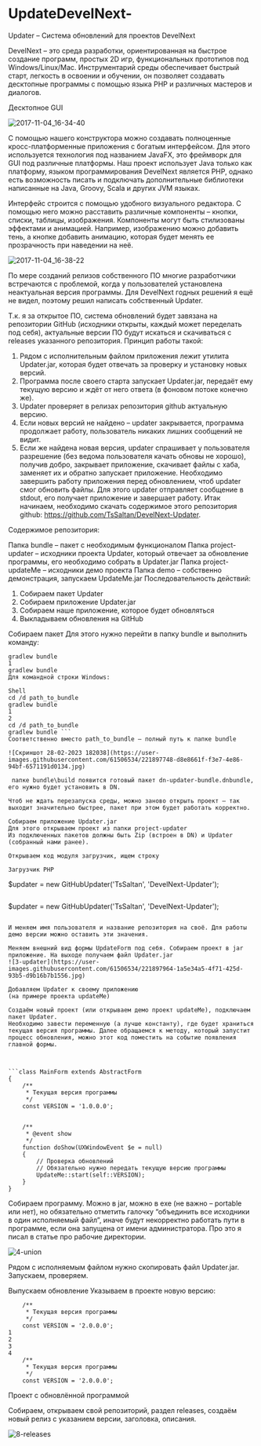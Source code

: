 # UpdateDevelNext-
Updater – Система обновлений для проектов DevelNext

DevelNext – это среда разработки, ориентированная на быстрое создание программ, простых 2D игр, функциональных прототипов под Windows/Linux/Mac. Инструментарий среды обеспечивает быстрый старт, легкость в освоении и обучении, он позволяет создавать десктопные программы с помощью языка PHP и различных мастеров и диалогов.

Десктопное GUI

![2017-11-04_16-34-40](https://user-images.githubusercontent.com/61506534/221895993-46418164-1bc2-45cc-8d1c-a16ace09f9c0.png)

С помощью нашего конструктора можно создавать полноценные кросс-платформенные приложения с богатым интерфейсом. Для этого используется технология под названием JavaFX, это фреймворк для GUI под различные платформы. Наш проект использует Java только как платформу, языком программирования DevelNext является PHP, однако есть возможность писать и подключать дополнительные библиотеки написанные на Java, Groovy, Scala и других JVM языках.

Интерфейс строится с помощью удобного визуального редактора. С помощью него можно расставить различные компоненты – кнопки, списки, таблицы, изображения. Компоненты могут быть стилизованы эффектами и анимацией. Например, изображению можно добавить тень, а кнопке добавить анимацию, которая будет менять ее прозрачность при наведении на неё.

![2017-11-04_16-38-22](https://user-images.githubusercontent.com/61506534/221896296-641908e7-4f43-4933-8758-cb5ecfa1d72f.png)

По мере созданий релизов собственного ПО многие разработчики встречаются с проблемой, когда у пользователей установлена неактуальная версия программы. Для DevelNext годных решений я ещё не видел, поэтому решил написать собственный Updater.

Т.к. я за открытое ПО, система обновлений будет завязана на репозитории GitHub (исходники открыты, каждый может переделать под себя), актуальные версии ПО будут искаться и скачиваться с releases указанного репозитория.
Принцип работы такой:

1. Рядом с исполнительным файлом приложения лежит утилита Updater.jar, которая будет отвечать за проверку и установку новых версий.
2. Программа после своего старта запускает Updater.jar, передаёт ему текущую версию и ждёт от него ответа (в фоновом потоке конечно же).
3. Updater проверяет в релизах репозитория github актуальную версию.
4. Если новых версий не найдено – updater закрывается, программа продолжает работу, пользователь никаких лишних сообщений не видит.
5. Если же найдена новая версия, updater спрашивает у пользователя разрешение (без ведома пользователя качать обновы не хорошо), получив добро, закрывает приложение, скачивает файлы с хаба, заменяет их и обратно запускает приложение.
Необходимо завершить работу приложения перед обновлением, чтоб updater смог обновить файлы. Для этого updater отправляет сообщение в stdout, его получает приложение и завершает работу.
Итак начинаем, необходимо скачать содержимое этого репозитория github: https://github.com/TsSaltan/DevelNext-Updater.

Содержимое репозитория:

Папка bundle – пакет с необходимым функционалом
Папка project-updater – исходники проекта Updater, который отвечает за обновление программы, его необходимо собрать в Updater.jar
Папка project-updateMe – исходники демо проекта
Папка demo – собственно демонстрация, запускаем UpdateMe.jar
Последовательность действий:
1. Собираем пакет Updater
2. Собираем приложение Updater.jar
3. Собираем наше приложение, которое будет обновляться
4. Выкладываем обновления на GitHub

Собираем пакет
Для этого нужно перейти в папку bundle и выполнить команду:

```Shell
gradlew bundle
1
gradlew bundle
Для командной строки Windows:

Shell
cd /d path_to_bundle
gradlew bundle
1
2
cd /d path_to_bundle
gradlew bundle ```
Соответственно вместо path_to_bundle – полный путь к папке bundle

![Скриншот 28-02-2023 182038](https://user-images.githubusercontent.com/61506534/221897748-d8e8661f-f3e7-4e86-94bf-6571191d0134.jpg)

 папке bundle\build появится готовый пакет dn-updater-bundle.dnbundle, его нужно будет установить в DN.

Чтоб не ждать перезапуска среды, можно заново открыть проект – так выходит значительно быстрее, пакет при этом будет работать корректно.

Собираем приложение Updater.jar
Для этого открываем проект из папки project-updater
Из подключенных пакетов должны быть Zip (встроен в DN) и Updater (собранный нами ранее).

Открываем код модуля загрузчик, ищем строку

Загрузчик PHP
```
$updater = new GitHubUpdater('TsSaltan', 'DevelNext-Updater');
```

```
$updater = new GitHubUpdater('TsSaltan', 'DevelNext-Updater');
```

И меняем имя пользователя и название репозитория на своё. Для работы демо версии можно оставить эти значения.

Меняем внешний вид формы UpdateForm под себя. Собираем проект в jar приложение. На выходе получаем файл Updater.jar
![3-updater](https://user-images.githubusercontent.com/61506534/221897964-1a5e34a5-4f71-425d-93b5-d9b16b7b1556.jpg)

Добавляем Updater к своему приложению
(на примере проекта updateMe)

Создаём новый проект (или открываем демо проект updateMe), подключаем пакет Updater.
Необходимо завести переменную (а лучше константу), где будет храниться текущая версия программы. Далее обращаемся к методу, который запустит процесс обновления, можно этот код поместить на событие появления главной формы.



```class MainForm extends AbstractForm
{
    /**
     * Текущая версия программы 
     */
    const VERSION = '1.0.0.0';
 
    
    /**
     * @event show 
     */
    function doShow(UXWindowEvent $e = null)
    {    
        // Проверка обновлений
        // Обязательно нужно передать текущую версию программы
        UpdateMe::start(self::VERSION);
    }
}
```

Cобираем программу. Можно в jar, можно в exe (не важно – portable или нет), но обязательно отметить галочку “объединить все исходники в один исполняемый файл”, иначе будут некорректно работать пути в программе, если она запущена от имени администратора. Про это я писал в статье про рабочие директории.

![4-union](https://user-images.githubusercontent.com/61506534/221898253-773d17f2-1f82-4512-9643-e6046d75288b.jpg)

Рядом с исполняемым файлом нужно скопировать файл Updater.jar. Запускаем, проверяем.

Выпускаем обновление
Указываем в проекте новую версию:

```MainFormPHP
    /**
     * Текущая версия программы 
     */
    const VERSION = '2.0.0.0';
1
2
3
4
    /**
     * Текущая версия программы 
     */
    const VERSION = '2.0.0.0'; 
```

Проект с обновлённой программой

Собираем, открываем свой репозиторий, раздел releases, создаём новый релиз с указанием версии, заголовка, описания.

![8-releases](https://user-images.githubusercontent.com/61506534/221898556-6a948955-785e-4e03-88e7-cc9e1f574a52.jpg)

